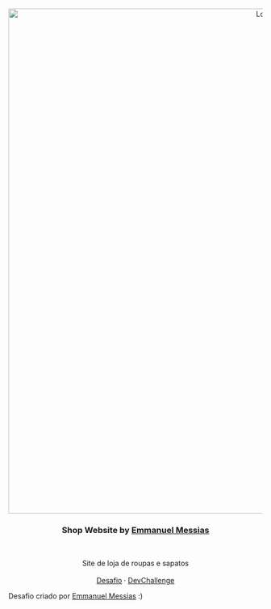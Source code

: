 <br />
<p align="center">
  <a href="https://www.linkedin.com/in/emmanuel-messias-535621127/">
    <img src="https://i.imgur.com/M4CsV6Q.png" alt="Logo" width="1000">
  </a>

  <h3 align="center">Shop Website by <a href="https://www.linkedin.com/in/emmanuel-messias-535621127/">Emmanuel Messias</a></h3>
 <br />
  <p align="center">
    Site de loja de roupas e sapatos
       <br />
    <br />
    <a href="https://github.com/devchallenge-io/shop-website">Desafio</a>
    ·
    <a href="https://devchallenge.now.sh/">DevChallenge</a>
  </p>
</p>



Desafio criado por  <a href="https://www.linkedin.com/in/emmanuel-messias-535621127/">Emmanuel Messias</a> :)
